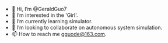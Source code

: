 - 👋 Hi, I’m @GeraldGuo7
- 👀 I’m interested in the 'Girl'.
- 🌱 I’m currently learning simulator.
- 💞️ I’m looking to collaborate on autonomous system simulation.
- 📫 How to reach me gguode@163.com.

<!---
GeraldGuo7/GeraldGuo7 is a ✨ special ✨ repository because its `README.md` (this file) appears on your GitHub profile.
You can click the Preview link to take a look at your changes.
--->
